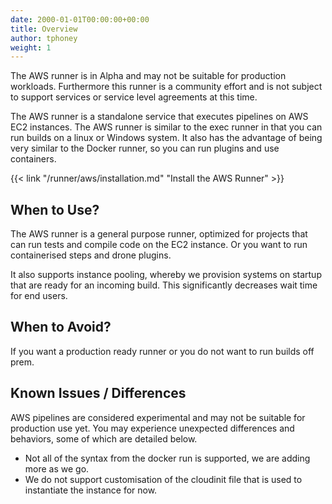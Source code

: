 ```yaml
---
date: 2000-01-01T00:00:00+00:00
title: Overview
author: tphoney
weight: 1
---
```


<div class="alert">
The AWS runner is in Alpha and may not be suitable for production workloads. Furthermore this runner is a community effort and is not subject to support services or service level agreements at this time.
</div>

The AWS runner is a standalone service that executes pipelines on AWS EC2 instances. The AWS runner is similar to the exec runner in that you can run builds on a linux or Windows system. It also has the advantage of being very similar to the Docker runner, so you can run plugins and use containers.

{{< link "/runner/aws/installation.md" "Install the AWS Runner" >}}

## When to Use?

The AWS runner is a general purpose runner, optimized for projects that can run tests and compile code on the EC2 instance. Or you want to run containerised steps and drone plugins.

It also supports instance pooling, whereby we provision systems on startup that are ready for an incoming build. This significantly decreases wait time for end users.

## When to Avoid?

If you want a production ready runner or you do not want to run builds off prem.

## Known Issues / Differences

AWS pipelines are considered experimental and may not be suitable for production use yet. You may experience unexpected differences and behaviors, some of which are detailed below.

* Not all of the syntax from the docker run is supported, we are adding more as we go.
* We do not support customisation of the cloudinit file that is used to instantiate the instance for now.
